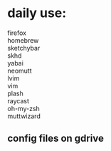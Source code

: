# daily use:
firefox  
homebrew  
sketchybar  
skhd  
yabai  
neomutt  
lvim  
vim  
plash  
raycast   
oh-my-zsh  
muttwizard  
## config files on gdrive 
